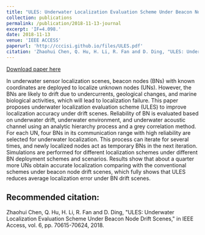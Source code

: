 ```yaml
---
title: "ULES: Underwater Localization Evaluation Scheme Under Beacon Node Drift Scenes"
collection: publications
permalink: /publication/2018-11-13-journal
excerpt: 'IF=4.098.'
date: 2018-11-13
venue: 'IEEE ACCESS'
paperurl: 'http://cccisi.github.io/files/ULES.pdf'
citation: 'Zhaohui Chen, Q. Hu, H. Li, R. Fan and D. Ding, "ULES: Underwater Localization Evaluation Scheme Under Beacon Node Drift Scenes," in IEEE Access, vol. 6, pp. 70615-70624, 2018.'
---
```


[Download paper here](http://cccisi.github.io/files/ULES.pdf)

In underwater sensor localization scenes, beacon nodes (BNs) with known coordinates are deployed to localize unknown nodes (UNs). However, the BNs are likely to drift due to undercurrents, geological changes, and marine biological activities, which will lead to localization failure. This paper proposes underwater localization evaluation scheme (ULES) to improve localization accuracy under drift scenes. Reliability of BN is evaluated based on underwater drift, underwater environment, and underwater acoustic channel using an analytic hierarchy process and a grey correlation method. For each UN, four BNs in its communication range with high reliability are selected for underwater localization. This process can
iterate for several times, and newly localized nodes act as temporary BNs in the next iteration. Simulations are performed for different localization schemes under different BN deployment schemes and scenarios. Results show that about a quarter more UNs obtain accurate localization comparing with the conventional schemes under beacon node drift scenes, which fully shows that ULES reduces average localization error under BN drift scenes.

Recommended citation:
---
Zhaohui Chen, Q. Hu, H. Li, R. Fan and D. Ding, "ULES: Underwater Localization Evaluation Scheme Under Beacon Node Drift Scenes," in IEEE Access, vol. 6, pp. 70615-70624, 2018.

